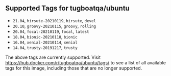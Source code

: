 ## Supported Tags for tugboatqa/ubuntu

* `21.04`, `hirsute-20210119`, `hirsute`, `devel`
* `20.10`, `groovy-20210115`, `groovy`, `rolling`
* `20.04`, `focal-20210119`, `focal`, `latest`
* `18.04`, `bionic-20210118`, `bionic`
* `16.04`, `xenial-20210114`, `xenial`
* `14.04`, `trusty-20191217`, `trusty`

The above tags are currently supported. Visit https://hub.docker.com/r/tugboatqa/ubuntu/tags/ to see a list of all available tags for this image, including those that are no longer supported.
